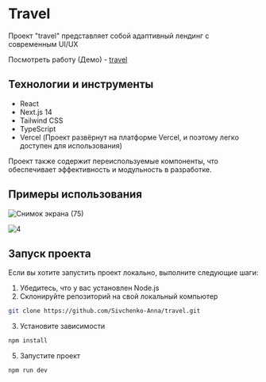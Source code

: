# Travel

Проект "travel" представляет собой адаптивный лендинг с современным UI/UX

Посмотреть работу (Демо) - [travel](https://travel-ten-delta.vercel.app/)

## Технологии и инструменты
- React
- Next.js 14 
- Tailwind CSS
- TypeScript
- Vercel (Проект развёрнут на платформе Vercel, и поэтому легко доступен для использования)

Проект также содержит переиспользуемые компоненты, что обеспечивает эффективность и модульность в разработке.

## Примеры использования 
![Снимок экрана (75)](https://github.com/Sivchenko-Anna/travel/assets/103916590/ff39e3a7-fe55-48f3-88d0-a4e8704de306)

![4](https://github.com/Sivchenko-Anna/travel/assets/103916590/91ef7164-b3b2-4df2-a550-e361f51b3449)


## Запуск проекта

Если вы хотите запустить проект локально, выполните следующие шаги:
1. Убедитесь, что у вас установлен Node.js
2. Склонируйте репозиторий на свой локальный компьютер
```sh
git clone https://github.com/Sivchenko-Anna/travel.git
```
3. Установите зависимости 
```sh
npm install
```
5. Запустите проект
```sh
npm run dev
```
